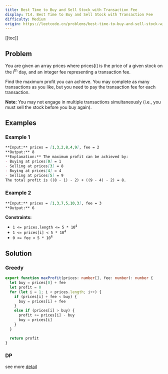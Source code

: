 ```yaml
---
title: Best Time to Buy and Sell Stock with Transaction Fee
display: 714. Best Time to Buy and Sell Stock with Transaction Fee
difficulty: Medium
origin: https://leetcode.cn/problems/best-time-to-buy-and-sell-stock-with-transaction-fee
---
```


[[toc]]

## Problem

You are given an array prices where prices[i] is the price of a given stock on the i<sup>th</sup> day, and an integer fee representing a transaction fee.

Find the maximum profit you can achieve. You may complete as many transactions as you like, but you need to pay the transaction fee for each transaction.

**Note:** You may not engage in multiple transactions simultaneously (i.e., you must sell the stock before you buy again).

## Examples

### Example 1

```md
**Input:** prices = [1,3,2,8,4,9], fee = 2
**Output:** 8
**Explanation:** The maximum profit can be achieved by:
- Buying at prices[0] = 1
- Selling at prices[3] = 8
- Buying at prices[4] = 4
- Selling at prices[5] = 9
The total profit is ((8 - 1) - 2) + ((9 - 4) - 2) = 8.
```

### Example 2

```md
**Input:** prices = [1,3,7,5,10,3], fee = 3
**Output:** 6
```

**Constraints:**

- <code>1 <= prices.length <= 5 * 10<sup>4</sup></code>
- <code>1 <= prices[i] < 5 * 10<sup>4</sup></code>
- <code>0 <= fee < 5 * 10<sup>4</sup></code>

## Solution

### Greedy

```ts
export function maxProfit(prices: number[], fee: number): number {
  let buy = prices[0] + fee
  let profit = 0
  for (let i = 1; i < prices.length; i++) {
    if (prices[i] + fee < buy) {
      buy = prices[i] + fee
    }
    else if (prices[i] > buy) {
      profit += prices[i] - buy
      buy = prices[i]
    }
  }

  return profit
}
```

### DP

see more [detail](/algorithms/dynamic-programming/714)

